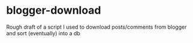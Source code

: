 blogger-download
================

Rough draft of a script I used to download posts/comments from blogger and sort (eventually) into a db